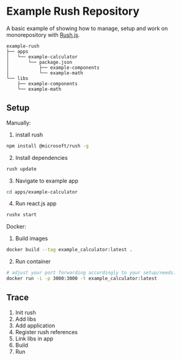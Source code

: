 # **Example Rush Repository** 

A basic example of showing how to manage, setup and work on monorepository with [Rush.js](https://rushjs.io/).

```
example-rush
├── apps
│   └── example-calculator
│       └── package.json
│           ├── example-components
│           └── example-math
└── libs
    ├── example-components
    └── example-math
```

## **Setup**
Manually:

1. install rush
```sh
npm install @microsoft/rush -g
```

2. Install dependencies
```sh
rush update
```

3. Navigate to example app
```sh
cd apps/example-calculator
```

4. Run react.js app
```sh
rushx start
```

Docker:

1. Build images
```sh
docker build --tag example_calculator:latest .
```

2. Run container
```sh
# adjust your port forwarding accordingly to your setup/needs.
docker run -i -p 3000:3000 -t example_calculator:latest 
```

## **Trace**

1. Init rush
2. Add libs
3. Add application
4. Register rush references
5. Link libs in app
6. Build
7. Run